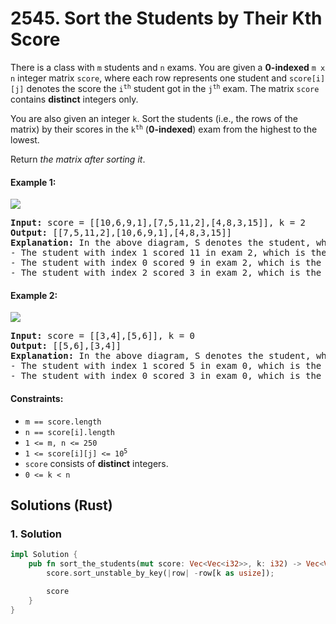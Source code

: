 # 2545. Sort the Students by Their Kth Score
There is a class with `m` students and `n` exams. You are given a **0-indexed** `m x n` integer matrix `score`, where each row represents one student and `score[i][j]` denotes the score the <code>i<sup>th</sup></code> student got in the <code>j<sup>th</sup></code> exam. The matrix `score` contains **distinct** integers only.

You are also given an integer `k`. Sort the students (i.e., the rows of the matrix) by their scores in the <code>k<sup>th</sup></code> (**0-indexed**) exam from the highest to the lowest.

Return *the matrix after sorting it*.

#### Example 1:
![](https://assets.leetcode.com/uploads/2022/11/30/example1.png)
<pre>
<strong>Input:</strong> score = [[10,6,9,1],[7,5,11,2],[4,8,3,15]], k = 2
<strong>Output:</strong> [[7,5,11,2],[10,6,9,1],[4,8,3,15]]
<strong>Explanation:</strong> In the above diagram, S denotes the student, while E denotes the exam.
- The student with index 1 scored 11 in exam 2, which is the highest score, so they got first place.
- The student with index 0 scored 9 in exam 2, which is the second highest score, so they got second place.
- The student with index 2 scored 3 in exam 2, which is the lowest score, so they got third place.
</pre>

#### Example 2:
![](https://assets.leetcode.com/uploads/2022/11/30/example2.png)
<pre>
<strong>Input:</strong> score = [[3,4],[5,6]], k = 0
<strong>Output:</strong> [[5,6],[3,4]]
<strong>Explanation:</strong> In the above diagram, S denotes the student, while E denotes the exam.
- The student with index 1 scored 5 in exam 0, which is the highest score, so they got first place.
- The student with index 0 scored 3 in exam 0, which is the lowest score, so they got second place.
</pre>

#### Constraints:
* `m == score.length`
* `n == score[i].length`
* `1 <= m, n <= 250`
* <code>1 <= score[i][j] <= 10<sup>5</sup></code>
* `score` consists of **distinct** integers.
* `0 <= k < n`

## Solutions (Rust)

### 1. Solution
```Rust
impl Solution {
    pub fn sort_the_students(mut score: Vec<Vec<i32>>, k: i32) -> Vec<Vec<i32>> {
        score.sort_unstable_by_key(|row| -row[k as usize]);

        score
    }
}
```
